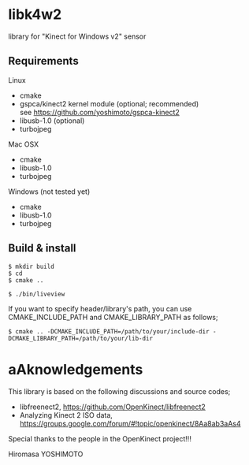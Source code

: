 # libk4w2
library for "Kinect for Windows v2" sensor

## Requirements

Linux
 - cmake
 - gspca/kinect2 kernel module (optional; recommended)  
   see https://github.com/yoshimoto/gspca-kinect2
 - libusb-1.0 (optional)
 - turbojpeg

Mac OSX
- cmake
- libusb-1.0 
- turbojpeg

Windows (not tested yet)
 - cmake
 - libusb-1.0
 - turbojpeg

## Build & install

```
$ mkdir build
$ cd
$ cmake ..
```

```
$ ./bin/liveview
```


If you want to specify header/library's path, you can use CMAKE_INCLUDE_PATH and CMAKE_LIBRARY_PATH as follows;
```
$ cmake .. -DCMAKE_INCLUDE_PATH=/path/to/your/include-dir -DCMAKE_LIBRARY_PATH=/path/to/your/lib-dir
```


# aAknowledgements
This library is based on the following discussions and source codes;
- libfreenect2, https://github.com/OpenKinect/libfreenect2
- Analyzing Kinect 2 ISO data, https://groups.google.com/forum/#!topic/openkinect/8Aa8ab3aAs4

Special thanks to the people in the OpenKinect project!!!

Hiromasa YOSHIMOTO
